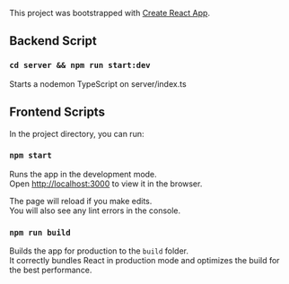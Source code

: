 This project was bootstrapped with [Create React App](https://github.com/facebook/create-react-app).

## Backend Script

### `cd server && npm run start:dev`
Starts a nodemon TypeScript on server/index.ts

## Frontend Scripts

In the project directory, you can run:

### `npm start`

Runs the app in the development mode.<br />
Open [http://localhost:3000](http://localhost:3000) to view it in the browser.

The page will reload if you make edits.<br />
You will also see any lint errors in the console.

### `npm run build`

Builds the app for production to the `build` folder.<br />
It correctly bundles React in production mode and optimizes the build for the best performance.